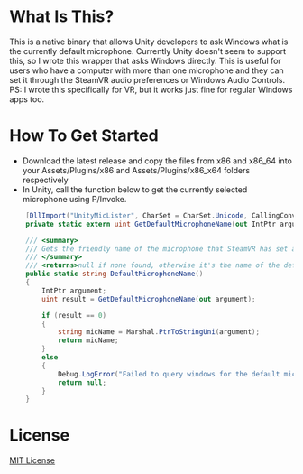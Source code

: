 # What Is This?
This is a native binary that allows Unity developers to ask Windows what is the currently default microphone.  Currently Unity doesn't seem to support this, so I wrote this wrapper that asks Windows directly.  This is useful for users who have a computer with more than one microphone and they can set it through the SteamVR audio preferences or Windows Audio Controls.  PS: I wrote this specifically for VR, but it works just fine for regular Windows apps too.

# How To Get Started
* Download the latest release and copy the files from x86 and x86_64 into your Assets/Plugins/x86 and Assets/Plugins/x86_x64 folders respectively
* In Unity, call the function below to get the currently selected microphone using P/Invoke.

```C#
    [DllImport("UnityMicLister", CharSet = CharSet.Unicode, CallingConvention = CallingConvention.Cdecl, ExactSpelling = true)]
    private static extern uint GetDefaultMicrophoneName(out IntPtr argument);

    /// <summary>
    /// Gets the friendly name of the microphone that SteamVR has set as the default
    /// </summary>
    /// <returns>null if none found, otherwise it's the name of the default microphone</returns>
    public static string DefaultMicrophoneName()
    {
        IntPtr argument;
        uint result = GetDefaultMicrophoneName(out argument);

        if (result == 0)
        {
            string micName = Marshal.PtrToStringUni(argument);
            return micName;
        }
        else
        {
            Debug.LogError("Failed to query windows for the default microphone");
            return null;
        }
    } 
```

# License
[MIT License](LICENSE)
